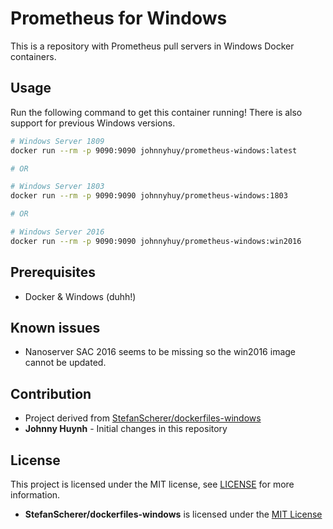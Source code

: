 # Prometheus for Windows

This is a repository with Prometheus pull servers in Windows Docker containers.

## Usage

Run the following command to get this container running! There is also support for previous Windows versions.

```bash
# Windows Server 1809
docker run --rm -p 9090:9090 johnnyhuy/prometheus-windows:latest

# OR

# Windows Server 1803
docker run --rm -p 9090:9090 johnnyhuy/prometheus-windows:1803

# OR

# Windows Server 2016
docker run --rm -p 9090:9090 johnnyhuy/prometheus-windows:win2016
```

## Prerequisites

- Docker & Windows (duhh!)

## Known issues

- Nanoserver SAC 2016 seems to be missing so the win2016 image cannot be updated.

## Contribution

- Project derived from [StefanScherer/dockerfiles-windows](https://github.com/dockersamples/aspnet-monitoring)
- **Johnny Huynh** - Initial changes in this repository

## License

This project is licensed under the MIT license, see [LICENSE](https://github.com/johnnyhuy/grafana-windows/blob/master/LICENSE) for more information.

- **StefanScherer/dockerfiles-windows** is licensed under the [MIT License](https://github.com/StefanScherer/dockerfiles-windows/blob/master/LICENSE)
